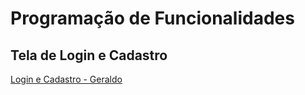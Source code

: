 # Programação de Funcionalidades

## Tela de Login e Cadastro

[Login e Cadastro - Geraldo](https://youtu.be/zFiW-GEXtLE)
